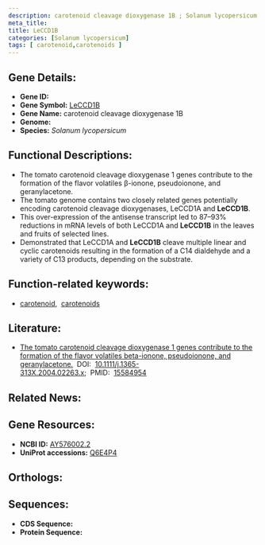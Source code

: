 ```yaml
---
description: carotenoid cleavage dioxygenase 1B ; Solanum lycopersicum
meta_title:
title: LeCCD1B
categories: [Solanum lycopersicum]
tags: [ carotenoid,carotenoids ]
---
```


## Gene Details:
- **Gene ID:** []()
- **Gene Symbol:** <u>LeCCD1B</u>
- **Gene Name:** carotenoid cleavage dioxygenase 1B
- **Genome:** 
- **Species:** *Solanum lycopersicum*

## Functional Descriptions:
   - The tomato carotenoid cleavage dioxygenase 1 genes contribute to the formation of the flavor volatiles β-ionone, pseudoionone, and geranylacetone.
   - The tomato genome contains two closely related genes potentially encoding carotenoid cleavage dioxygenases, LeCCD1A and **LeCCD1B**.
   - This over-expression of the antisense transcript led to 87–93% reductions in mRNA levels of both LeCCD1A and **LeCCD1B** in the leaves and fruits of selected lines.
   - Demonstrated that LeCCD1A and **LeCCD1B** cleave multiple linear and cyclic carotenoids resulting in the formation of a C14 dialdehyde and a variety of C13 products, depending on the substrate.

## Function-related keywords:
   - [carotenoid](/tags/carotenoid/),&nbsp;&nbsp;[carotenoids](/tags/carotenoids/)

## Literature:
   - [The tomato carotenoid cleavage dioxygenase 1 genes contribute to the formation of the flavor volatiles beta-ionone, pseudoionone, and geranylacetone.](https://www.doi.org/10.1111/j.1365-313X.2004.02263.x)&nbsp;&nbsp;DOI:&nbsp;&nbsp;[10.1111/j.1365-313X.2004.02263.x](https://www.doi.org/10.1111/j.1365-313X.2004.02263.x);&nbsp;&nbsp;PMID:&nbsp;&nbsp;[15584954](https://pubmed.ncbi.nlm.nih.gov/15584954/)

## Related News:

## Gene Resources:
- **NCBI ID:**  [AY576002.2](https://www.ncbi.nlm.nih.gov/search/all/?term=AY576002.2)
- **UniProt accessions:**  [Q6E4P4](https://www.uniprot.org/uniprotkb/Q6E4P4/entry)

## Orthologs:

## Sequences:
- **CDS Sequence:**
- **Protein Sequence:**
